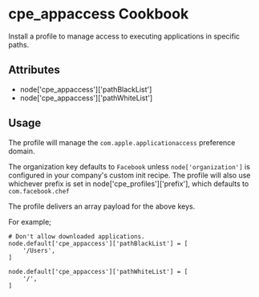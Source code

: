 cpe_appaccess Cookbook
========================
Install a profile to manage access to executing applications in specific paths.

Attributes
----------
* node['cpe_appaccess']['pathBlackList']
* node['cpe_appaccess']['pathWhiteList']

Usage
-----
The profile will manage the `com.apple.applicationaccess` preference domain.

The organization key defaults to `Facebook` unless `node['organization']` is
configured in your company's custom init recipe. The profile will also use
whichever prefix is set in node['cpe_profiles']['prefix'], which defaults
to `com.facebook.chef`

The profile delivers an array payload for the above keys.

For example;

	# Don't allow downloaded applications.
	node.default['cpe_appaccess']['pathBlackList'] = [
		'/Users',
	]

	node.default['cpe_appaccess']['pathWhiteList'] = [
		'/',
	]
